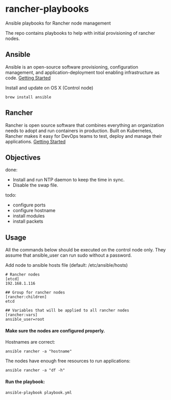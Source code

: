 # rancher-playbooks
Ansible playbooks for Rancher node management

The repo contains playbooks to help with initial provisioning of rancher nodes. 

## Ansible
Ansible is an open-source software provisioning, configuration management, and application-deployment tool enabling infrastructure as code.
[Getting Started](https://docs.ansible.com/ansible/latest/user_guide/intro_getting_started.html)

Install and update on OS X (Control node)
```
brew install ansible
```
## Rancher
Rancher is open source software that combines everything an organization needs to adopt and run containers in production. Built on Kubernetes, Rancher makes it easy for DevOps teams to test, deploy and manage their applications.
[Getting Started](https://rancher.com/docs/rancher/v2.5/en/)

## Objectives
done:
- Install and run NTP daemon to keep the time in sync.
- Disable the swap file.

todo:
- configure ports
- configure hostname
- install modules
- install packets

## Usage
All the commands below should be executed on the control node only.
They assume that ansible_user can run sudo without a password.

Add node to ansible hosts file (default: /etc/ansible/hosts)
```
# Rancher nodes
[etcd]
192.168.1.116

## Group for rancher nodes
[rancher:children]
etcd

## Variables that will be applied to all rancher nodes
[rancher:vars]
ansible_user=root
```

#### Make sure the nodes are configured properly.

Hostnames are correct:
```
ansible rancher -a "hostname"
```

The nodes have enough free resources to run applications:
```
ansible rancher -a "df -h"
```

#### Run the playbook:
```
ansible-playbook playbook.yml
```

